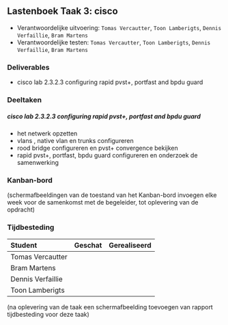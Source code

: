 ## Lastenboek Taak 3: cisco

* Verantwoordelijke uitvoering: `Tomas Vercautter`, `Toon Lamberigts`, `Dennis Verfaillie`, `Bram Martens`
* Verantwoordelijke testen: `Tomas Vercautter`, `Toon Lamberigts`, `Dennis Verfaillie`, `Bram Martens`

### Deliverables

* cisco lab 2.3.2.3 configuring rapid pvst+, portfast and bpdu guard

### Deeltaken

##### cisco lab 2.3.2.3 configuring rapid pvst+, portfast and bpdu guard
* het netwerk opzetten
* vlans , native vlan en trunks configureren
* rood bridge configureren en pvst+ convergence bekijken
* rapid pvst+, portfast, bpdu guard configureren en onderzoek de samenwerking

### Kanban-bord

(schermafbeeldingen van de toestand van het Kanban-bord invoegen elke week voor de samenkomst met de begeleider, tot oplevering van de opdracht)

### Tijdbesteding

| Student  | Geschat | Gerealiseerd |
| :---     |    ---: |         ---: |
| Tomas Vercautter | | |
| Bram Martens | | |
| Dennis Verfaillie | | |
| Toon Lamberigts | | |

(na oplevering van de taak een schermafbeelding toevoegen van rapport tijdbesteding voor deze taak)
